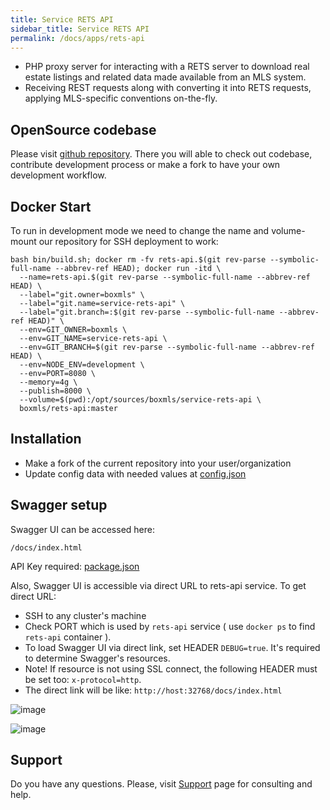 ```yaml
---
title: Service RETS API
sidebar_title: Service RETS API
permalink: /docs/apps/rets-api
---
```


* PHP proxy server for interacting with a RETS server to download real estate listings and related data made available from an MLS system. 
* Receiving REST requests along with converting it into RETS requests, applying MLS-specific conventions on-the-fly.

## OpenSource codebase

Please visit [github repository](https://github.com/boxmls/service-rets-api). There you will able to check out codebase, contribute development process 
or make a fork to have your own development workflow. 

## Docker Start

To run in development mode we need to change the name and volume-mount our repository for SSH deployment to work:

```
bash bin/build.sh; docker rm -fv rets-api.$(git rev-parse --symbolic-full-name --abbrev-ref HEAD); docker run -itd \
  --name=rets-api.$(git rev-parse --symbolic-full-name --abbrev-ref HEAD) \
  --label="git.owner=boxmls" \
  --label="git.name=service-rets-api" \
  --label="git.branch=:$(git rev-parse --symbolic-full-name --abbrev-ref HEAD)" \
  --env=GIT_OWNER=boxmls \
  --env=GIT_NAME=service-rets-api \
  --env=GIT_BRANCH=$(git rev-parse --symbolic-full-name --abbrev-ref HEAD) \
  --env=NODE_ENV=development \
  --env=PORT=8080 \
  --memory=4g \
  --publish=8000 \
  --volume=$(pwd):/opt/sources/boxmls/service-rets-api \
  boxmls/rets-api:master
```

## Installation

* Make a fork of the current repository into your user/organization
* Update config data with needed values at [config.json](https://github.com/boxmls/service-rets-api/blob/master/config.json#L4-L10)

## Swagger setup 

Swagger UI can be accessed here:

`/docs/index.html`

API Key required: 
[package.json](https://github.com/boxmls/service-mls-api/blob/master/package.json#L15)

Also, Swagger UI is accessible via direct URL to rets-api service. To get direct URL:

* SSH to any cluster's machine
* Check PORT which is used by `rets-api` service ( use `docker ps` to find `rets-api` container ).
* To load Swagger UI via direct link, set HEADER `DEBUG=true`. It's required to determine Swagger's resources.
* Note! If resource is not using SSL connect, the following HEADER must be set too: `x-protocol=http`.
* The direct link will be like: `http://host:32768/docs/index.html`

![image](https://user-images.githubusercontent.com/12067297/57527778-37529580-7339-11e9-8c3b-6a9b1b881251.png)

![image](https://user-images.githubusercontent.com/12067297/57527541-9fed4280-7338-11e9-967b-1af8387e62e2.png)

## Support

Do you have any questions. Please, visit [Support](https://boxmls.github.io/support) page for consulting and help.
